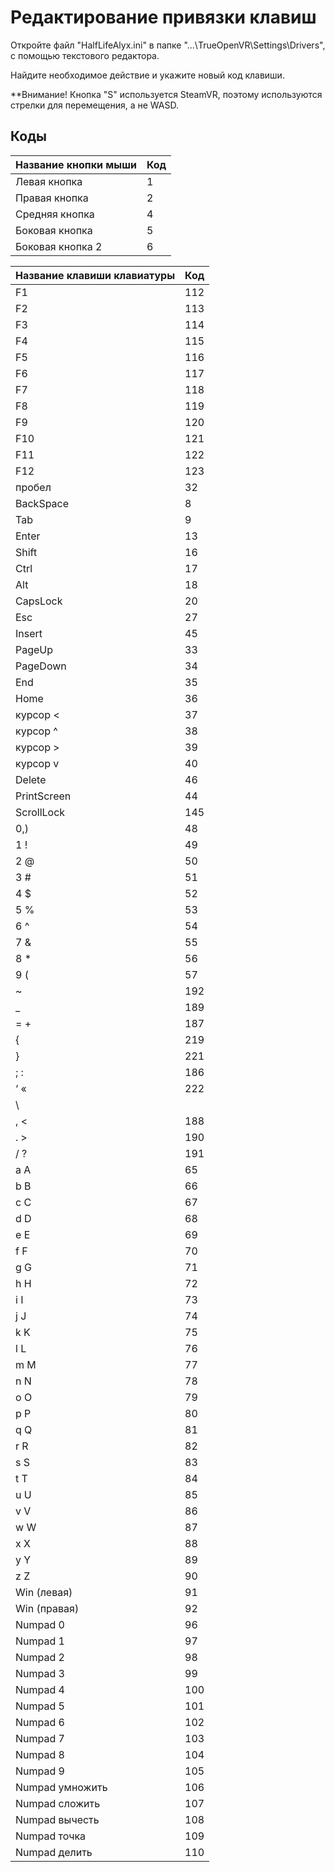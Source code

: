 ﻿# Редактирование привязки клавиш
Откройте файл "HalfLifeAlyx.ini" в папке "...\TrueOpenVR\Settings\Drivers", с помощью текстового редактора.

Найдите необходимое действие и укажите новый код клавиши.



**Внимание! Кнопка "S" используется SteamVR, поэтому используются стрелки для перемещения, а не WASD.

## Коды
Название кнопки мыши | Код
------------ | -------------
Левая кнопка | 1
Правая кнопка | 2
Средняя кнопка | 4
Боковая кнопка | 5
Боковая кнопка 2 | 6


Название клавиши клавиатуры | Код
------------ | -------------
F1 | 112
F2 | 113
F3 | 114
F4 | 115
F5 | 116
F6 | 117
F7 | 118
F8 | 119
F9 | 120
F10 | 121
F11 | 122
F12 | 123
пробел | 32
BackSpace | 8
Tab | 9
Enter | 13
Shift | 16
Ctrl | 17
Alt | 18
CapsLock | 20
Esc | 27
Insert | 45
PageUp | 33
PageDown | 34
End | 35
Home | 36
курсор < | 37
курсор ^ | 38
курсор > | 39
курсор v | 40
Delete | 46
PrintScreen | 44
ScrollLock | 145
0,) | 48
1 ! | 49
2 @ | 50
3 # | 51
4 $ | 52
5 % | 53
6 ^ | 54
7 & | 55
8 * | 56
9 ( | 57
~ | 192
_ | 189
= + | 187
{ | 219
} | 221
; : | 186
‘ « | 222
\ | | 220
, < | 188
. > | 190
/ ? | 191
a A | 65
b B | 66
c C | 67
d D | 68
e E | 69
f F | 70
g G | 71
h H | 72
i I | 73
j J | 74
k K | 75
l L | 76
m M | 77
n N | 78
o O | 79
p P | 80
q Q | 81
r R | 82
s S | 83
t T | 84
u U | 85
v V | 86
w W | 87
x X | 88
y Y | 89
z Z | 90
Win (левая) | 91
Win (правая) | 92
Numpad 0 | 96
Numpad 1 | 97
Numpad 2 | 98
Numpad 3 | 99
Numpad 4 | 100
Numpad 5 | 101
Numpad 6 | 102
Numpad 7 | 103
Numpad 8 | 104
Numpad 9 | 105
Numpad умножить | 106
Numpad сложить | 107
Numpad вычесть | 108
Numpad точка | 109
Numpad делить | 110